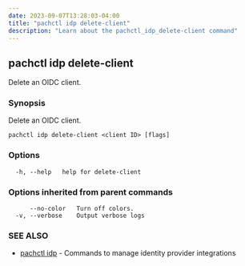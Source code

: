 ```yaml
---
date: 2023-09-07T13:28:03-04:00
title: "pachctl idp delete-client"
description: "Learn about the pachctl_idp_delete-client command"
---
```


## pachctl idp delete-client

Delete an OIDC client.

### Synopsis

Delete an OIDC client.

```
pachctl idp delete-client <client ID> [flags]
```

### Options

```
  -h, --help   help for delete-client
```

### Options inherited from parent commands

```
      --no-color   Turn off colors.
  -v, --verbose    Output verbose logs
```

### SEE ALSO

* [pachctl idp](../pachctl_idp)	 - Commands to manage identity provider integrations

